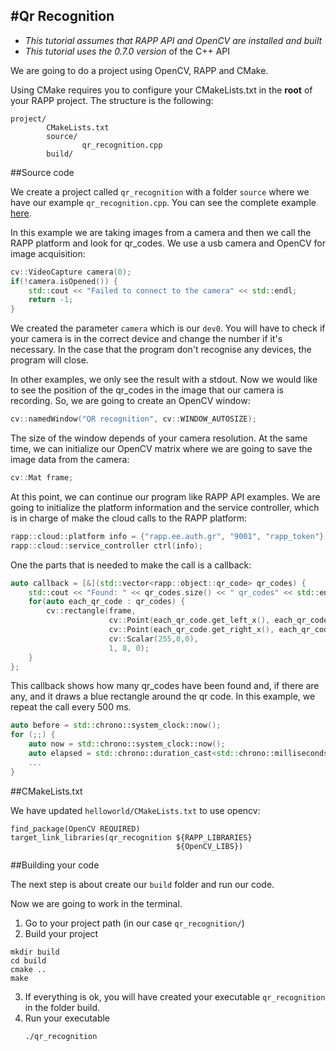 #Qr Recognition
---------------

* *This tutorial assumes that RAPP API and OpenCV are installed and built*
* *This tutorial uses the 0.7.0 version* of the C++ API

We are going to do a project using OpenCV, RAPP and CMake.

Using CMake requires you to configure your CMakeLists.txt in the **root** of your RAPP project.
The structure is the following:

```
project/
        CMakeLists.txt
        source/
                qr_recognition.cpp
        build/
```

##Source code

We create a project called `qr_recognition` with a folder `source` where we have our
example `qr_recognition.cpp`.
You can see the complete example [here](source/qr_recognition.cpp).

In this example we are taking images from a camera and then
we call the RAPP platform and look for qr_codes.
We use a usb camera and OpenCV for image acquisition:

```cpp
cv::VideoCapture camera(0); 
if(!camera.isOpened()) { 
    std::cout << "Failed to connect to the camera" << std::endl;
    return -1;
}
```

We created the parameter `camera` which is our `dev0`. You will have to check if your camera is
in the correct device and change the number if it's necessary. In the case that the program
don't recognise any devices, the program will close.

In other examples, we only see the result with a stdout. Now we would like to see the position
of the qr_codes in the image that our camera is recording. So, we are going to create an OpenCV window:

```cpp
cv::namedWindow("QR recognition", cv::WINDOW_AUTOSIZE);
```

The size of the window depends of your camera resolution.
At the same time, we can initialize our OpenCV matrix where we are going to save the image data
from the camera:

```cpp
cv::Mat frame;
```

At this point, we can continue our program like RAPP API examples.
We are going to initialize the platform information and the service controller, which is in charge
of make the cloud calls to the RAPP platform:

```cpp
rapp::cloud::platform info = {"rapp.ee.auth.gr", "9001", "rapp_token"}; 
rapp::cloud::service_controller ctrl(info);
```

One the parts that is needed to make the call is a callback:

```cpp
auto callback = [&](std::vector<rapp::object::qr_code> qr_codes) { 
    std::cout << "Found: " << qr_codes.size() << " qr_codes" << std::endl; 
    for(auto each_qr_code : qr_codes) {
        cv::rectangle(frame,
                      cv::Point(each_qr_code.get_left_x(), each_qr_code.get_left_y()),
                      cv::Point(each_qr_code.get_right_x(), each_qr_code.get_right_x()),
                      cv::Scalar(255,0,0),
                      1, 8, 0);
    }
};
```

This callback shows how many qr_codes have been found and, if there are any, and
it draws a blue rectangle around the qr code.
In this example, we repeat the call every 500 ms.

```cpp
auto before = std::chrono::system_clock::now();
for (;;) {
    auto now = std::chrono::system_clock::now();
    auto elapsed = std::chrono::duration_cast<std::chrono::milliseconds>(now - before).count(); 
    ...
}
```

##CMakeLists.txt

We have updated `helloworld/CMakeLists.txt` to use opencv:

```
find_package(OpenCV REQUIRED)
target_link_libraries(qr_recognition ${RAPP_LIBRARIES}
                                     ${OpenCV_LIBS})
```

##Building your code

The next step is about create our `build` folder and run our code.

Now we are going to work in the terminal.

1. Go to your project path (in our case `qr_recognition/`)
2. Build your project
```
mkdir build
cd build 
cmake ..
make
```

3. If everything is ok, you will have created your executable `qr_recognition` in the folder build.
4. Run your executable
    ```
    ./qr_recognition
    ```
    
